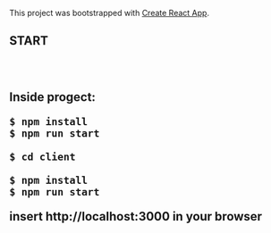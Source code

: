 This project was bootstrapped with [Create React App](https://github.com/facebook/create-react-app).

<h2>START<h2> <br>

Inside progect: 
```
$ npm install
$ npm run start
```
```
$ cd client
```
```
$ npm install
$ npm run start
```

insert http://localhost:3000 in your browser
